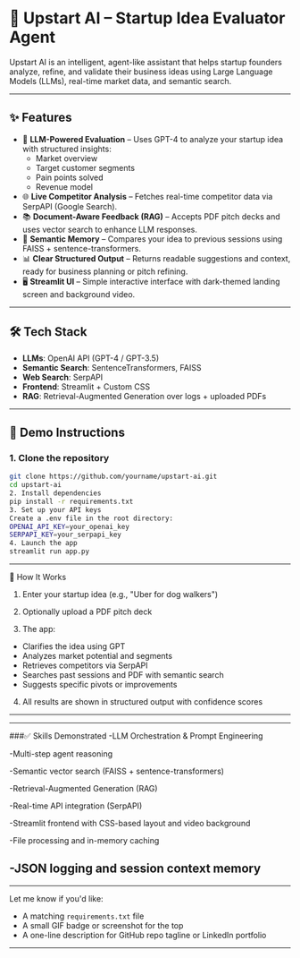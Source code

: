 # 🚀 Upstart AI – Startup Idea Evaluator Agent

Upstart AI is an intelligent, agent-like assistant that helps startup founders analyze, refine, and validate their business ideas using Large Language Models (LLMs), real-time market data, and semantic search.

---

## ✨ Features

- 🧠 **LLM-Powered Evaluation** – Uses GPT-4 to analyze your startup idea with structured insights:
  - Market overview
  - Target customer segments
  - Pain points solved
  - Revenue model
- 🌐 **Live Competitor Analysis** – Fetches real-time competitor data via SerpAPI (Google Search).
- 📚 **Document-Aware Feedback (RAG)** – Accepts PDF pitch decks and uses vector search to enhance LLM responses.
- 🧠 **Semantic Memory** – Compares your idea to previous sessions using FAISS + sentence-transformers.
- 📊 **Clear Structured Output** – Returns readable suggestions and context, ready for business planning or pitch refining.
- 🖥 **Streamlit UI** – Simple interactive interface with dark-themed landing screen and background video.

---

## 🛠 Tech Stack

- **LLMs**: OpenAI API (GPT-4 / GPT-3.5)
- **Semantic Search**: SentenceTransformers, FAISS
- **Web Search**: SerpAPI
- **Frontend**: Streamlit + Custom CSS
- **RAG**: Retrieval-Augmented Generation over logs + uploaded PDFs

---

## 🧪 Demo Instructions

### 1. Clone the repository

```bash
git clone https://github.com/yourname/upstart-ai.git
cd upstart-ai
2. Install dependencies
pip install -r requirements.txt
3. Set up your API keys
Create a .env file in the root directory:
OPENAI_API_KEY=your_openai_key
SERPAPI_KEY=your_serpapi_key
4. Launch the app
streamlit run app.py
```
---
🔄 How It Works
1) Enter your startup idea (e.g., "Uber for dog walkers")

2) Optionally upload a PDF pitch deck

3) The app:
  -  Clarifies the idea using GPT
  -  Analyzes market potential and segments
  -  Retrieves competitors via SerpAPI
  -  Searches past sessions and PDF with semantic search
  -  Suggests specific pivots or improvements

4) All results are shown in structured output with confidence scores
---

---
###✅ Skills Demonstrated
-LLM Orchestration & Prompt Engineering

-Multi-step agent reasoning

-Semantic vector search (FAISS + sentence-transformers)

-Retrieval-Augmented Generation (RAG)

-Real-time API integration (SerpAPI)

-Streamlit frontend with CSS-based layout and video background

-File processing and in-memory caching

-JSON logging and session context memory
---


---
Let me know if you'd like:
- A matching `requirements.txt` file
- A small GIF badge or screenshot for the top
- A one-line description for GitHub repo tagline or LinkedIn portfolio
---
